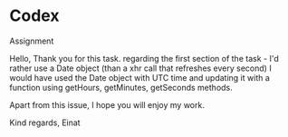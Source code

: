 # Codex
Assignment

Hello,
Thank you for this task.
regarding the first section of the task -
I'd rather use a Date object (than a xhr call that refreshes every second)
I would have used the Date object with UTC time and updating it with a function using getHours, getMinutes, getSeconds methods.

Apart from this issue, I hope you will enjoy my work.

Kind regards,
Einat
